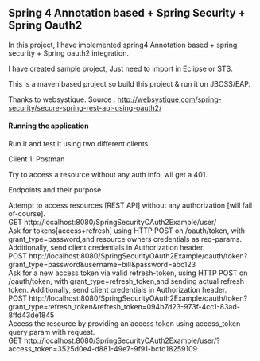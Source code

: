 <h2>Spring 4 Annotation based + Spring Security + Spring Oauth2 </h2>

In this project, I have implemented  spring4  Annotation based + spring security + Spring oauth2 integration.

I have created sample project, Just need to import in Eclipse or STS.

This is a maven based project so build this project & run it on JBOSS/EAP.

Thanks to websystique. 
Source : http://websystique.com/spring-security/secure-spring-rest-api-using-oauth2/

<h4>Running the application </h4>
Run it and test it using two different clients.

Client 1: Postman

Try to access a resource without any auth info, wil get a 401.

Endpoints and their purpose

Attempt to access resources [REST API] without any authorization [will fail of-course].<br/>
GET http://localhost:8080/SpringSecurityOAuth2Example/user/ 
<br/>
Ask for tokens[access+refresh] using HTTP POST on /oauth/token, with grant_type=password,and resource owners credentials as req-params. Additionally, send client credentials in Authorization header.<br/>
POST http://localhost:8080/SpringSecurityOAuth2Example/oauth/token?grant_type=password&username=bill&password=abc123 
<br/>
Ask for a new access token via valid refresh-token, using HTTP POST on /oauth/token, with grant_type=refresh_token,and sending actual refresh token. Additionally, send client credentials in Authorization header.<br/>
POST http://localhost:8080/SpringSecurityOAuth2Example/oauth/token?grant_type=refresh_token&refresh_token=094b7d23-973f-4cc1-83ad-8ffd43de1845 
<br/>
Access the resource by providing an access token using access_token query param with request.<br/>
GET http://localhost:8080/SpringSecurityOAuth2Example/user/?access_token=3525d0e4-d881-49e7-9f91-bcfd18259109 
<br/>
